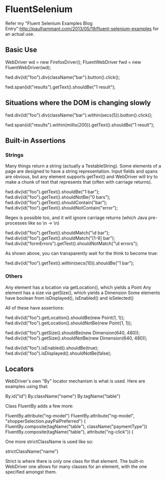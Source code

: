 # FluentSelenium

Refer my "Fluent Selenium Examples Blog Entry":http://paulhammant.com/2013/05/19/fluent-selenium-examples for an actual use.

## Basic Use

WebDriver wd = new FirefoxDriver();
FluentWebDriver fwd = new FluentWebDriver(wd);

fwd.div(id("foo").div(className("bar").button().click();

fwd.span(id("results").getText().shouldBe("1 result");

## Situations where the DOM is changing slowly

fwd.div(id("foo").div(className("bar").within(secs(5)).button().click();

fwd.span(id("results").within(millis(200)).getText().shouldBe("1 result");

## Built-in Assertions

### Strings

Many things return a string (actually a TestableString). Some elements of a page
are designed to have a string representation.  Input fields and spans are obvious,
but any element supports getText() and WebDriver will try to make a chunk of text
that represents that (often with carriage returns).

fwd.div(id("foo").getText().shouldBe("1 bar");
fwd.div(id("foo").getText().shouldNotBe("0 bars");
fwd.div(id("foo").getText().shouldContain("bar");
fwd.div(id("foo").getText().shouldNotContain("error");

Regex is possible too, and it will ignore carriage returns (which Java pre-processes like so \n -> \\n)

fwd.div(id("foo").getText().shouldMatch("\d bar");
fwd.div(id("foo").getText().shouldMatch("[1-9] bar");
fwd.div(id("formErrors").getText().shouldNotMatch("\d errors");

As shown above, you can transparently wait for the think to become true:

fwd.div(id("foo").getText().within(secs(10)).shouldBe("1 bar");

### Others

Any element has a location via getLocation(), which yields a Point
Any element has a size via getSize(), which yields a Dimension
Some elements have boolean from isDisplayed(), isEnabled() and isSelected()

All of these have assertions:

fwd.div(id("foo").getLocation().shouldBe(new Point(1, 1));
fwd.div(id("foo").getLocation().shouldNotBe(new Point(1, 1));

fwd.div(id("foo").getSize().shouldBe(new Dimension(640, 480));
fwd.div(id("foo").getSize().shouldNotBe(new Dimension(640, 480));

fwd.div(id("foo").isEnabled().shouldBe(true);
fwd.div(id("foo").isDisplayed().shouldNotBe(false);

## Locators

WebDriver's own "By" locator mechanism is what is used. Here are examples using that:

  By.id("id")
  By.className("name")
  By.tagName("table")

Class FluentBy adds a few more:

  FluentBy.attribute("ng-model")
  FluentBy.attribute("ng-model", "shopperSelection.payPalPreferred") {
  FluentBy.composite(tagName("table"), className("paymentType"))
  FluentBy.composite(tagName("table"), attribute("ng-click")) {

One more strictClassName is used like so:

  strictClassName("name")

Strict is where there is only one class for that element.  The built-in WebDriver one allows for many classes for an element,
with the one specified amongst them.





